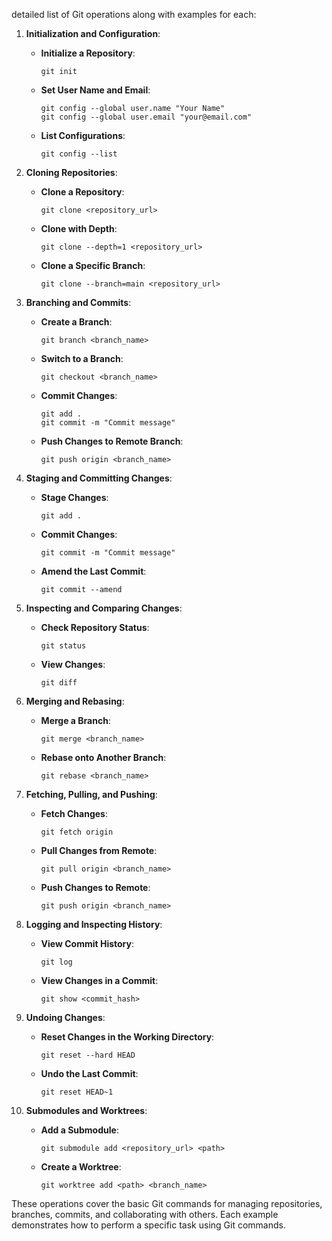detailed list of Git operations along with examples for each:

1. **Initialization and Configuration**:
   - **Initialize a Repository**:
     ```
     git init
     ```
   - **Set User Name and Email**:
     ```
     git config --global user.name "Your Name"
     git config --global user.email "your@email.com"
     ```
   - **List Configurations**:
     ```
     git config --list
     ```

2. **Cloning Repositories**:
   - **Clone a Repository**:
     ```
     git clone <repository_url>
     ```
   - **Clone with Depth**:
     ```
     git clone --depth=1 <repository_url>
     ```
   - **Clone a Specific Branch**:
     ```
     git clone --branch=main <repository_url>
     ```

3. **Branching and Commits**:
   - **Create a Branch**:
     ```
     git branch <branch_name>
     ```
   - **Switch to a Branch**:
     ```
     git checkout <branch_name>
     ```
   - **Commit Changes**:
     ```
     git add .
     git commit -m "Commit message"
     ```
   - **Push Changes to Remote Branch**:
     ```
     git push origin <branch_name>
     ```

4. **Staging and Committing Changes**:
   - **Stage Changes**:
     ```
     git add .
     ```
   - **Commit Changes**:
     ```
     git commit -m "Commit message"
     ```
   - **Amend the Last Commit**:
     ```
     git commit --amend
     ```

5. **Inspecting and Comparing Changes**:
   - **Check Repository Status**:
     ```
     git status
     ```
   - **View Changes**:
     ```
     git diff
     ```

6. **Merging and Rebasing**:
   - **Merge a Branch**:
     ```
     git merge <branch_name>
     ```
   - **Rebase onto Another Branch**:
     ```
     git rebase <branch_name>
     ```

7. **Fetching, Pulling, and Pushing**:
   - **Fetch Changes**:
     ```
     git fetch origin
     ```
   - **Pull Changes from Remote**:
     ```
     git pull origin <branch_name>
     ```
   - **Push Changes to Remote**:
     ```
     git push origin <branch_name>
     ```

8. **Logging and Inspecting History**:
   - **View Commit History**:
     ```
     git log
     ```
   - **View Changes in a Commit**:
     ```
     git show <commit_hash>
     ```

9. **Undoing Changes**:
   - **Reset Changes in the Working Directory**:
     ```
     git reset --hard HEAD
     ```
   - **Undo the Last Commit**:
     ```
     git reset HEAD~1
     ```

10. **Submodules and Worktrees**:
    - **Add a Submodule**:
      ```
      git submodule add <repository_url> <path>
      ```
    - **Create a Worktree**:
      ```
      git worktree add <path> <branch_name>
      ```

These operations cover the basic Git commands for managing repositories, branches, commits, and collaborating with others. Each example demonstrates how to perform a specific task using Git commands.
